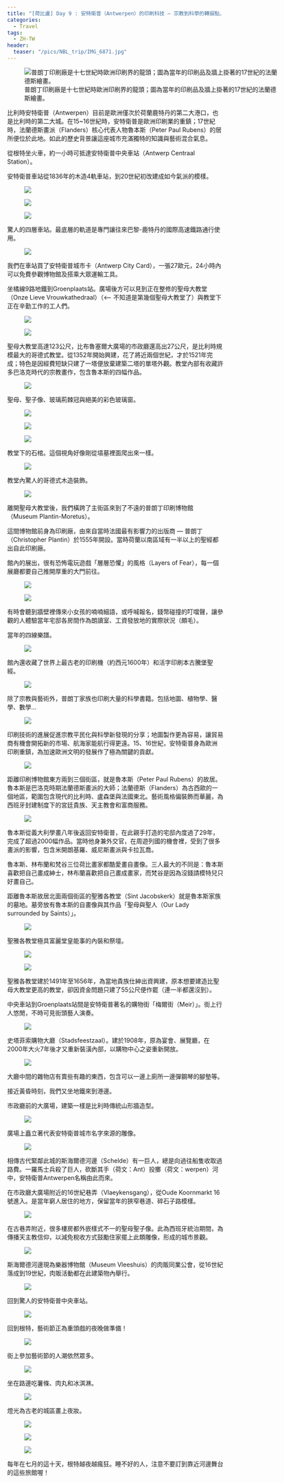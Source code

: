 ```yaml
---
title: "[荷比盧] Day 9 : 安特衛普（Antwerpen）的印刷科技 — 宗教到科學的轉捩點、法蘭德斯藝術（Flanders）、根特夜之城"
categories:
  - Travel
tags:
  - ZH-TW
header:
  teaser: "/pics/NBL_trip/IMG_6871.jpg"
---
```

<figure style="width: 600px" class="align-center">
<img src="/pics/NBL_trip/IMG_6871.jpg" alt="普朗丁印刷廠是十七世紀時歐洲印刷界的龍頭；圖為當年的印刷品及牆上掛著的17世紀的法蘭德斯繪畫。">
<figcaption>普朗丁印刷廠是十七世紀時歐洲印刷界的龍頭；圖為當年的印刷品及牆上掛著的17世紀的法蘭德斯繪畫。</figcaption>
</figure>

比利時安特衛普（Antwerpen）目前是歐洲僅次於荷蘭鹿特丹的第二大港口，也是比利時的第二大城。在15~16世紀時，安特衛普是歐洲印刷業的重鎮；17世紀時，法蘭德斯畫派（Flanders）核心代表人物魯本斯（Peter Paul Rubens）的居所便位於此地。如此的歷史背景讓這座城市充滿獨特的知識與藝術混合氣息。

從根特坐火車，約一小時可抵達安特衛普中央車站（Antwerp Centraal Station）。

安特衛普車站從1836年的木造4軌車站，到20世紀初改建成如今氣派的模樣。
<figure style="width: 600px" class="align-center">
<img src="/pics/NBL_trip/IMG_6824.jpg">
</figure>
<figure style="width: 400px" class="align-center">
<img src="/pics/NBL_trip/IMG_6823.jpg">
</figure>
<figure style="width: 400px" class="align-center">
<img src="/pics/NBL_trip/ce3b055773122daac4895842f82504ec9_17146519_190727_0018.jpg">
</figure>


驚人的四層車站。最底層的軌道是專門讓往來巴黎-鹿特丹的國際高速鐵路通行使用。
<figure style="width: 400px" class="align-center">
<img src="/pics/NBL_trip/ce3b055773122daac4895842f82504ec9_17146519_190727_0120.jpg">
</figure>

我們在車站買了安特衛普城市卡（Antwerp City Card），一張27歐元，24小時內可以免費參觀博物館及搭乘大眾運輸工具。

坐橘線9路地鐵到Groenplaats站。廣場後方可以見到正在整修的聖母大教堂（Onze Lieve Vrouwkathedraal）（<– 不知道是第幾個聖母大教堂了）與教堂下正在辛勤工作的工人們。
<figure style="width: 400px" class="align-center">
<img src="/pics/NBL_trip/IMG_6828.jpg">
</figure>
<figure style="width: 400px" class="align-center">
<img src="/pics/NBL_trip/IMG_6830.jpg">
</figure>


聖母大教堂高達123公尺，比布魯塞爾大廣場的市政廳還高出27公尺，是比利時規模最大的哥德式教堂。從1352年開始興建，花了將近兩個世紀，才於1521年完成；特色是因經費短缺只建了一塔便放棄建築二塔的單塔外觀。教堂內部有收藏許多巴洛克時代的宗教畫作，包含魯本斯的四幅作品。
<figure style="width: 600px" class="align-center">
<img src="/pics/NBL_trip/ce3b055773122daac4895842f82504ec9_17146519_190727_0029.jpg">
</figure>


聖母、聖子像、玻璃荊棘冠與絕美的彩色玻璃窗。
<figure style="width: 400px" class="align-center">
<img src="/pics/NBL_trip/Photo-2019-07-23-6-05-09-PM.jpg">
</figure>
<figure style="width: 400px" class="align-center">
<img src="/pics/NBL_trip/ce3b055773122daac4895842f82504ec9_17146519_190727_0040.jpg">
</figure>
<figure style="width: 400px" class="align-center">
<img src="/pics/NBL_trip/IMG_6832.jpg">
</figure>

教堂下的石棺。這個視角好像剛從墳墓裡面爬出來一樣。
<figure style="width: 600px" class="align-center">
<img src="/pics/NBL_trip/IMG_6851.jpg">
</figure>

教堂內驚人的哥德式木造裝飾。
<figure style="width: 600px" class="align-center">
<img src="/pics/NBL_trip/ce3b055773122daac4895842f82504ec9_17146519_190727_0046.jpg">
</figure>

離開聖母大教堂後，我們橫跨了主街區來到了不遠的普朗丁印刷博物館（Museum Plantin-Moretus）。

這間博物館前身為印刷廠，由來自當時法國最有影響力的出版商 — 普朗丁（Christopher Plantin）於1555年開設。當時荷蘭以南區域有一半以上的聖經都出自此印刷廠。

館內的展出，很有恐怖電玩遊戲「層層恐懼」的風格（Layers of Fear），每一個展廳都要自己推開厚重的大門前往。
<figure style="width: 600px" class="align-center">
<img src="/pics/NBL_trip/IMG_6861.jpg">
</figure>
<figure style="width: 600px" class="align-center">
<img src="/pics/NBL_trip/IMG_6877.jpg">
</figure>

有時會聽到牆壁裡傳來小女孩的喃喃細語，或呼喊報名，錢幣碰撞的叮噹聲，讓參觀的人體驗當年宅邸各房間作為朗讀室、工資發放地的實際狀況（頗毛）。


當年的四線樂譜。
<figure style="width: 600px" class="align-center">
<img src="/pics/NBL_trip/ce3b055773122daac4895842f82504ec9_17146519_190727_0055.jpg">
</figure>


館內還收藏了世界上最古老的印刷機（約西元1600年）和活字印刷本古騰堡聖經。
<figure style="width: 600px" class="align-center">
<img src="/pics/NBL_trip/IMG_6868.jpg">
</figure>

除了宗教與藝術外，普朗丁家族也印刷大量的科學書籍。包括地圖、植物學、醫學、數學…
<figure style="width: 600px" class="align-center">
<img src="/pics/NBL_trip/ce3b055773122daac4895842f82504ec9_17146519_190727_0066.jpg">
</figure>

印刷技術的進展促進宗教平民化與科學新發現的分享；地圖製作更為容易，讓貿易商有機會開拓新的市場、航海家能航行得更遠。15、16世紀，安特衛普身為歐洲印刷重鎮，為加速歐洲文明的發展作了極為關鍵的貢獻。
<figure style="width: 400px" class="align-center">
<img src="/pics/NBL_trip/IMG_6865.jpg">
</figure>


距離印刷博物館東方兩到三個街區，就是魯本斯（Peter Paul Rubens）的故居。魯本斯是巴洛克時期法蘭德斯畫派的大師；法蘭德斯（Flanders）為古西歐的一個地區，範圍包含現代的比利時、盧森堡與法國東北。藝術風格偏裝飾而華麗，為西班牙封建制度下的宮廷貴族、天主教會和富商服務。
<figure style="width: 600px" class="align-center">
<img src="/pics/NBL_trip/IMG_6879.jpg">
</figure>

魯本斯從義大利學畫八年後返回安特衛普，在此親手打造的宅邸內度過了29年，完成了超過2000幅作品。當時他身兼外交官，在周遊列國的機會裡，受到了很多畫派的影響，包含米開朗基羅、威尼斯畫派與卡拉瓦喬。

魯本斯、林布蘭和梵谷三位荷比畫家都酷愛畫自畫像。三人最大的不同是：魯本斯喜歡把自己畫成紳士，林布蘭喜歡把自己畫成畫家，而梵谷是因為沒錢請模特兒只好畫自己。

距離魯本斯故居北面兩個街區的聖雅各教堂（Sint Jacobskerk）就是魯本斯家族的墓地。墓旁放有魯本斯的自畫像與其作品「聖母與聖人（Our Lady surrounded by Saints）」。
<figure style="width: 400px" class="align-center">
<img src="/pics/NBL_trip/IMG_6892.jpg">
</figure>


聖雅各教堂極具富麗堂皇能事的內裝和祭壇。
<figure style="width: 400px" class="align-center">
<img src="/pics/NBL_trip/ce3b055773122daac4895842f82504ec9_17146519_190727_0099.jpg">
</figure>
<figure style="width: 400px" class="align-center">
<img src="/pics/NBL_trip/ce3b055773122daac4895842f82504ec9_17146519_190727_0095.jpg">
</figure>


聖雅各教堂建於1491年至1656年，為當地貴族仕紳出資興建，原本想要建造比聖母大教堂更高的教堂，卻因資金問題只建了55公尺便作罷（連一半都還沒到）。



中央車站到Groenplaats站間是安特衛普著名的購物街「梅爾街（Meir）」。街上行人悠閒，不時可見街頭藝人演奏。
<figure style="width: 600px" class="align-center">
<img src="/pics/NBL_trip/ce3b055773122daac4895842f82504ec9_17146519_190727_0088.jpg">
</figure>


史塔菲索購物大廳（Stadsfeestzaal）。建於1908年，原為宴會、展覽廳，在2000年大火7年後才又重新裝潢內部，以購物中心之姿重新開放。
<figure style="width: 400px" class="align-center">
<img src="/pics/NBL_trip/ce3b055773122daac4895842f82504ec9_17146519_190727_0104.jpg">
</figure>


大廳中間的雜物店有賣些有趣的東西，包含可以一邊上廁所一邊彈鋼琴的腳墊等。



接近黃昏時刻，我們又坐地鐵來到港邊。

市政廳前的大廣場，建築一樣是比利時傳統山形牆造型。
<figure style="width: 600px" class="align-center">
<img src="/pics/NBL_trip/IMG_6923.jpg">
</figure>


廣場上矗立著代表安特衛普城市名字來源的雕像。
<figure style="width: 600px" class="align-center">
<img src="/pics/NBL_trip/IMG_6920.jpg">
</figure>


相傳古代緊鄰此城的斯海爾德河邊（Schelde）有一巨人，總是向過往船隻收取過路費。一羅馬士兵殺了巨人，砍斷其手（荷文：Ant）投擲（荷文：werpen）河中，安特衛普Antwerpen名稱由此而來。

在市政廳大廣場附近的16世紀巷弄（Vlaeykensgang），從Oude Koornmarkt 16號進入。是當年窮人居住的地方，保留當年的狹窄巷道、碎石子路模樣。
<figure style="width: 400px" class="align-center">
<img src="/pics/NBL_trip/IMG_6918.jpg">
</figure>


在古巷弄附近，很多樓房都外嵌樣式不一的聖母聖子像。此為西班牙統治期間，為傳播天主教信仰，以減免稅收方式鼓勵住家擺上此類雕像，形成的城市景觀。
<figure style="width: 400px" class="align-center">
<img src="/pics/NBL_trip/IMG_6857.jpg">
</figure>

斯海爾德河邊現為樂器博物館（Museum Vleeshuis）的肉販同業公會，從16世紀落成到19世紀，肉販活動都在此建築物內舉行。
<figure style="width: 400px" class="align-center">
<img src="/pics/NBL_trip/ce3b055773122daac4895842f82504ec9_17146519_190727_0114.jpg">
</figure>

回到驚人的安特衛普中央車站。
<figure style="width: 600px" class="align-center">
<img src="/pics/NBL_trip/IMG_6916.jpg">
</figure>


回到根特，藝術節正為重頭戲的夜晚做準備！
<figure style="width: 600px" class="align-center">
<img src="/pics/NBL_trip/IMG_6782.jpg">
</figure>


街上參加藝術節的人潮依然眾多。
<figure style="width: 600px" class="align-center">
<img src="/pics/NBL_trip/IMG_6790.jpg">
</figure>


坐在路邊吃薯條、肉丸和冰淇淋。
<figure style="width: 400px" class="align-center">
<img src="/pics/NBL_trip/IMG_6794.jpg">
</figure>

燈光為古老的城區畫上夜妝。
<figure style="width: 600px" class="align-center">
<img src="/pics/NBL_trip/IMG_6807.jpg">
</figure>
<figure style="width: 600px" class="align-center">
<img src="/pics/NBL_trip/IMG_6812.jpg">
</figure>
<figure style="width: 600px" class="align-center">
<img src="/pics/NBL_trip/IMG_6813.jpg">
</figure>

每年在七月的這十天，根特越夜越瘋狂。睡不好的人，注意不要訂到靠近河邊舞台的這些旅館喔！
